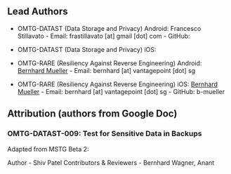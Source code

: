 ## Lead Authors

- OMTG-DATAST (Data Storage and Privacy) Android: Francesco Stillavato - Email: frastillavato [at] gmail [dot] com - GitHub: 
- OMTG-DATAST (Data Storage and Privacy) iOS:

- OMTG-RARE (Resiliency Against Reverse Engineering) Android: [Bernhard Mueller](https://github.com/b-mueller) - Email: bernhard [at] vantagepoint [dot] sg
- OMTG-RARE (Resiliency Against Reverse Engineering)  iOS: [Bernhard Mueller](https://github.com/b-mueller) - Email: bernhard [at] vantagepoint [dot] sg - GitHub: b-mueller

## Attribution (authors from Google Doc)

### OMTG-DATAST-009: Test for Sensitive Data in Backups

Adapted from MSTG Beta 2:

Author - Shiv Patel
Contributors & Reviewers - Bernhard Wagner, Anant
